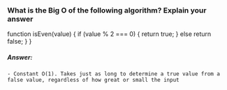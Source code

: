 ### What is the Big O of the following algorithm? Explain your answer

  function isEven(value) {
      if (value % 2 === 0) {
          return true;
      }
      else
          return false;
      }
  }

  ##### Answer:
    - Constant O(1). Takes just as long to determine a true value from a false value, regardless of how great or small the input